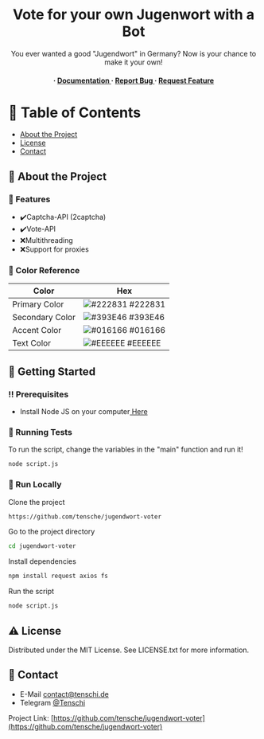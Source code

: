 <div align='center'>

<h1>Vote for your own Jugenwort with a Bot</h1>
<p>You ever wanted a good "Jugendwort" in Germany? Now is your chance to make it your own!</p>

<h4> <span> · </span> <a href="https://github.com/Tensche/jugendwort-voter/blob/master/README.md"> Documentation </a> <span> · </span> <a href="https://github.com/Tensche/jugendwort-voter/issues"> Report Bug </a> <span> · </span> <a href="https://github.com/Tensche/jugendwort-voter/issues"> Request Feature </a> </h4>


</div>

# :notebook_with_decorative_cover: Table of Contents

- [About the Project](#star2-about-the-project)
- [License](#warning-license)
- [Contact](#handshake-contact)


## :star2: About the Project

### :dart: Features

- ✔️Captcha-API (2captcha)
- ✔️Vote-API
- ❌Multithreading
- ❌Support for proxies


### :art: Color Reference
| Color | Hex |
| --------------- | ---------------------------------------------------------------- |
| Primary Color | ![#222831](https://via.placeholder.com/10/222831?text=+) #222831 |
| Secondary Color | ![#393E46](https://via.placeholder.com/10/393E46?text=+) #393E46 |
| Accent Color | ![#016166](https://via.placeholder.com/10/016166?text=+) #016166 |
| Text Color | ![#EEEEEE](https://via.placeholder.com/10/EEEEEE?text=+) #EEEEEE |

## :toolbox: Getting Started

### :bangbang: Prerequisites


- Install Node JS on your computer<a href="https://nodejs.org/en"> Here</a>



### :test_tube: Running Tests


To run the script, change the variables in the "main" function and run it!
```bash
node script.js
```



### :running: Run Locally

Clone the project

```bash
https://github.com/tensche/jugendwort-voter
```

Go to the project directory
```bash
cd jugendwort-voter
```

Install dependencies
```bash
npm install request axios fs
```

Run the script
```bash
node script.js
```



## :warning: License

Distributed under the MIT License. See LICENSE.txt for more information.

## :handshake: Contact

- E-Mail contact@tenschi.de
- Telegram [@Tenschi](https://t.me/tenschi)

Project Link: [https://github.com/tensche/jugendwort-voter](https://github.com/tensche/jugendwort-voter)
